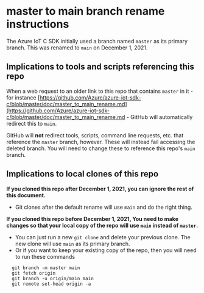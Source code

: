 # master to main branch rename instructions

The Azure IoT C SDK initially used a branch named `master` as its primary branch.  This was renamed to `main` on December 1, 2021.

## Implications to tools and scripts referencing this repo
When a web request to an older link to this repo that contains `master` in it - for instance [https://github.com/Azure/azure-iot-sdk-c/blob/master/doc/master_to_main_rename.md](https://github.com/Azure/azure-iot-sdk-c/blob/master/doc/master_to_main_rename.md - GitHub will automatically redirect this to `main`.

GitHub will **not** redirect tools, scripts, command line requests, etc. that reference the `master` branch, however.  These will instead fail accessing the deleted branch.  You will need to change these to reference this repo's `main` branch.

## Implications to local clones of this repo

**If you cloned this repo after December 1, 2021, you can ignore the rest of this document.**
  * Git clones after the default rename will use `main` and do the right thing.

**If you cloned this repo before December 1, 2021, You need to make changes so that your local copy of the repo will use `main` instead of `master`.**
  * You can just run a new `git clone` and delete your previous clone.  The new clone will use `main` as its primary branch.
  * Or if you want to keep your existing copy of the repo, then you will need to run these commands
  ```script
    git branch -m master main
    git fetch origin
    git branch -u origin/main main
    git remote set-head origin -a
  ```
